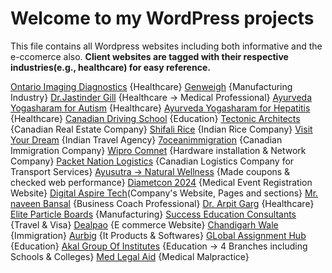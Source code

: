 # Welcome to my WordPress projects
This file contains all Wordpress websites including both informative and the e-ccomerce also. **Client websites are tagged with their respective industries(e.g., healthcare) for easy reference.**

[Ontario Imaging Diagnostics](https://ontid.ca/) {Healthcare}
[Genweigh](https://genweigh.in/)  {Manufacturing Industry}
[Dr.Jastinder Gill](https://drjastindergill.com/) {Healthcare -> Medical Professional}
[Ayurveda Yogasharam for Autism](https://bestautismtreatment.in/) {Healthcare}
[Ayurveda Yogasharam for Hepatitis](https://besthepatitistreatment.com/) {Healthcare}
[Canadian Driving School](https://drive-canada.ca/) {Education}
[Tectonic Architects](https://tectohomes.ca/) {Canadian Real Estate Company}
[Shifali Rice](https://shifalirice.com/) {Indian Rice Company}
[Visit Your Dream](https://visityourdream.in/) {Indian Travel Agency}
[7oceanimmigration](https://7oceansimmigration.com/) {Canadian Immigration Company}
[Wipro Comnet](https://wiprocomnet.com/) {Hardware installation & Network Company}
[Packet Nation Logistics](https://packetnationlogistics.com/) {Canadian Logistics Company for Transport Services}
[Ayusutra -> Natural Wellness](https://ayusutra.in/)  {Made coupons & checked web performance}
[Diametcon 2024](https://diametcon2024.com/) {Medical Event Registration Website}
[Digital Aspire Tech](https://digitalaspiretech.com/)(Company's Website, Pages and sections}
[Mr. naveen Bansal](https://naveenbansal.com/) {Business Coach Professional}
[Dr. Arpit Garg](https://drarpitgargendocare.com/) {Healthcare}
[Elite Particle Boards](https://eliteparticleboards.com/) {Manufacturing}
[Success Education Consultants](https://successeducationconsultants.com/) {Travel & Visa}
[Dealpao](https://www.dealpao.com/) {E commerce Website}
[Chandigarh Wale](https://chandigarhwale.com/) {Immigration}
[Aurbig](https://aurbig.com/) {It Products & Softwares}
[GLobal Assignment Hub](https://globalassignmenthub.com/) {Education}
[Akal Group Of Institutes](https://agisangrur.in/) {Education -> 4 Branches including Schools & Colleges}
[Med Legal Aid](https://medilegalaid.com/) {Medical Malpractice}



